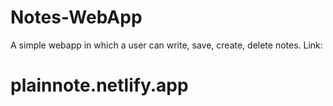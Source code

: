 # Notes-WebApp
A simple webapp in which a user can write, save, create, delete notes.
Link:
# plainnote.netlify.app
